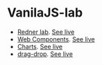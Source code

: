 # VanilaJS-lab

- [Redner lab](render-lab). [See live](https://thegicode.github.io/vanilaJS-lab/render-lab)
- [Web Components](web-components). [See live](https://thegicode.github.io/vanilaJS-lab/web-components)
- [Charts](charts). [See live](https://thegicode.github.io/vanilaJS-lab/charts)
- [drag-drop](drag-drop). [See live](https://thegicode.github.io/vanilaJS-lab/drag-drop)


